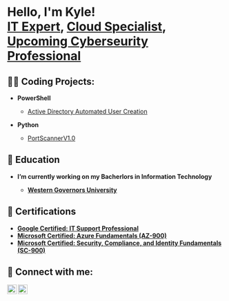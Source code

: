 <h1>Hello, I'm Kyle! <br/><a href="https://github.com/Kmac907">IT Expert</a>, <a href="https://www.linkedin.com/in/kyle-andrew-maclachlan/">Cloud Specialist</a>, <a href="https://kmac907.tech/">Upcoming Cyberseurity Professional</a></h1>

<h2>👨‍💻 Coding Projects:</h2>

- <b>PowerShell</b>
  - [Active Directory Automated User Creation](https://github.com/Kmac907/ActiveDirectoryLab)


- <b>Python</b>
  - [PortScannerV1.0](https://github.com/Kmac907/PortScannerV1.0)

<h2>📜 Education</h2>

- <b>I’m currently working on my Bacherlors in Information Technology<b>
  - [Western Governors University](https://www.wgu.edu/online-it-degrees/information-technology-bachelors-program.html)
  
<h2>🥇 Certifications</h2>

- [Google Certified: IT Support Professional](https://www.credly.com/badges/dff49e92-fcde-4998-97c2-ce185d8f4980/public_url)
- [Microsoft Certified: Azure Fundamentals (AZ-900)](https://www.credly.com/badges/6294d6b1-3b13-4438-990c-e4d69bfc070f/public_url)
- [Microsoft Certified: Security, Compliance, and Identity Fundamentals (SC-900)](https://www.credly.com/badges/b8627f7d-3661-4793-a633-a6bdb319504e/public_url)

<h2> 🤳 Connect with me:</h2>

[<img align="left" alt="JoshMadakor | LinkedIn" width="22px" src="https://github.com/yushi1007/yushi1007/blob/main/images/linkedin.png" />][linkedin]
[<img align="left" alt="Jonathan Williams | Website" width="22px" src="https://emojipedia-us.s3.dualstack.us-west-1.amazonaws.com/thumbs/160/facebook/327/globe-with-meridians_1f310.png" />][Website]

[Website]: https://kmac907.tech/
[linkedin]: https://www.linkedin.com/in/kyle-andrew-maclachlan/

